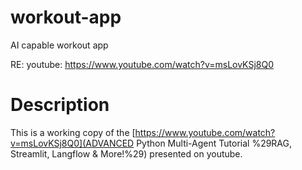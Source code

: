 # workout-app
AI capable workout app

RE: youtube: https://www.youtube.com/watch?v=msLovKSj8Q0

# Description
This is a working copy of the [https://www.youtube.com/watch?v=msLovKSj8Q0](ADVANCED Python Multi-Agent Tutorial %29RAG, Streamlit, Langflow & More!%29)
presented on youtube.

